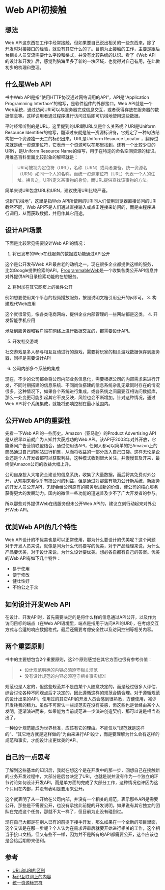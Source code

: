 # Web API初接触
## 想法
Web API这东西在工作中经常接触，但如果要自己说出相关的一些东西来，除了开发时对接接口的经验，就没有其它什么的了。目前为止接触的工作，主要是跟后台相关人员交流需要什么字段和格式，并没有比较系统的认识。看了《Web API的设计和开发》后，感觉到脑海里多了新的一块区域，也觉得对自己有用，在此做初步的梳理和整理。
## 什么是Web API
书中Web API是指“使用HTTP协议通过网络调用的API”，API是“Application Programming Interface”的缩写，是软件组件的外部接口。Web API就是一个Web系统，通过访问URI可以与服务器完成信息交互，或者获得存放在服务器的数据信息等。这样调用者通过程序进行访问过后即可机械地使用这些数据。

平时经常听到的是URL，这里提到的URI跟URL又是什么关系呢？URI是Uniform Resource Identifier的缩写，翻译过来就是统一资源标识符，它规定了一种句法结构把一个资源独一无二的标识出来，URL是Uniform Resource Locator
，翻译过来就是统一资源定位符，它表示一个资源可以在那里找到。还有一个比较少见的URN，是Uniform Resource Name的缩写，用于在特定的命名空间资源的标识。用维基百科里面比较形象的解释就是：
> URI可被视为定位符（URL），名称（URN）或两者兼备。统一资源名（URN）如同一个人的名称，而统一资源定位符（URL）代表一个人的住址。换言之，URN定义某事物的身份，而URL提供查找该事物的方法。

简单来说URI包含URL和URN，建议使用URI比较严谨。

说到“机械地”，这里是指Web API所使用的URI同人们使用浏览器直接访问的URI截然不同，Web API不是人们通过直接输入或点击连接来访问的，而是由程序进行调用，从而获取数据，并用作其它用途。
## 设计API场景
下面是比较常见需要设计Web API的情况：
1. 将已发布的Web在线服务的数据或功能通过API公开  

这个是公开发布Web API最古老的动机之一，现在很多企业都提供这样的服务，比如Google提供检索的API。[ProgrammableWeb](https://www.programmableweb.com/)是一个收集各类公开API信息并对外提供API目录检索功能的在想服务。

2. 将附加在其它网页上的微件公开

例如想要使用某个平台的视频播放服务，按照说明文档引用公开的js即可。
3. 构建现代Web应用

这个就很常见，像各类电商网站，提供企业内部管理的一些网站都是这类。
4. 开发智能手机应用

涉及到服务器和客户端在网络上进行数据交互的，都需要设计API。

5. 开发社交游戏

社交游戏是多人参与相互互动进行的游戏，需要将玩家的相关游戏数据保存到服务器，同样是需要设计API

6. 公司内部多个系统的集成

现在，不少的公司都会将公司内部业务信息化，需要根据公司的内部需求来进行开发，不同时期搭建的信息系统、不同岗位搭建的信息系统杂乱无章同时存在的情况很多。这种情况下，如果各个系统进行集成，或各系统之间需要互相访问数据库，那么一处变更可能引起其它不良反映，风险也会不断增加。针对这种情况，通过Web API将个系统集成，就能将影响控制在最小范围内。
## 公开Web API的重要性
先看一下Web API的一些历史。Amazon（亚马逊）的Product Advertising API是从很早以前就广为人知并大获成功的Web API。该API于2003年对外开放，它能够同广告营销联盟结合，通过使用该API，任何人都可以简单的把Amazon上的商品通过自己的网站进行销售，从而将收益的一部分放入自己口袋。这样无论是企业还是个人开发者都可以获取利益，这种模式收到很大关注，并慢慢普及开来，最终使Amazon公司的收益大幅上升。

公司自身投入大笔资金建设的信息系统，收集了大量数据，而后将其免费对外公开，从短期来看似乎有损公司的利益，但是通过对那些有能力公开新系统、新服务的开发人员公开API，无疑会给公司原有的服务增加新的价值，使公司的核心服务获得更大的发展动力。国内的微信一些功能的迅速普及少不了广大开发者的参与。

所以那些对外提供Web在线服务但未公开Web API的，建议立刻行动起来对外公开Web API。

## 优美Web API的几个特性
Web API设计的不优美也是可以正常使用，那为什么要设计的优美呢？这个问题对于开发人员来说，就像是问为什么代码要写的优美，对于产品经理来说，为什么产品要优美，对于设计来说，为什么设计要优美。想必各自都有自己的答案。优美的Web API有如下几个特性：
- 易于使用
- 便于修改
- 健壮性好
- 不怕公之于众
## 如何设计开发Web API
在设计、开发API时，首先需要决定的是将什么样的信息通过API公开，以及作为访问目标的端点（在Web API语境里，端点是指用于访问API的URI），在考虑交互方式与合适的响应数据格式，最后还需要考虑安全性以及访问控制等相关内容。

## 两个重要原则
书中的主要想包含2个重要原则，这2个原则感觉在其它方面也很有参考价值：
> - 设计规范明确的内容必须遵守相关规范
> - 没有设计规范的内容必须遵守相关事实标准 

规范也是人定的，但这些规范并不是由某个人随意决定的，而是经过很多人评估、综合讨论各种不同观点后才决定的，因此遵循这样的规范合情合理。对于遵循规范的设计出来的API，使用过的其它API的开发人员会感到很熟悉，方便使用，减少开发耗费的精力。虽然不可否认一些规范实在没有美感，但这些也是曾经由某个人发明，逐渐演进而来，如果能为当前规范进一步演进创造契机，那可以说是相当杰出了。

一种设计规范能成为世界标准，应该有它的理由。不能仅以“规范就是这样的”、“其它地方就是这样做的”为由来进行API设计，而是要理解为什么会有这样的规范和事实，才能设计出更优美的API。

## 自己的一点思考
了解到这些基本的知识后，我就在想这个是在开发中的那一步，回想自己在接触新的业务开发过程中，大部分是后台决定了URI，也就是说并没有作为一个独立的环节讨论如何设计开发API，而是单方面的完成了大部分工作，这种情况也许因为这个只用在内部，并没有表明是要用来公开。

这个就表明了从一开始在公司内部，并没有一个相关的规范，表示那些API是需要公开，那些是不需要公开，也没有承接此前提的开发说明。如果说有其它独立的团队在完成这个任务，那就不太一样了，但目前为止没有碰到过。

现在自己大都是在别人已有的前提下接手开发，那么如果在一个全新的项目里面，这个又该是在那一步呢？个人认为在需求评审后就要开始进行相关的工作，这个相当于接口文档，但又有些不一样，因为并不是所有的API都需要公开，这个应该也是会给后期带来便利。

## 参考
- [URL和URI的区别](http://www.cnblogs.com/hust-ghtao/p/4724885.html)
- [标识互联网上的内容](https://developer.mozilla.org/zh-CN/docs/Web/HTTP/Basics_of_HTTP/Identifying_resources_on_the_Web)
- [统一资源标志符](https://zh.wikipedia.org/wiki/%E7%BB%9F%E4%B8%80%E8%B5%84%E6%BA%90%E6%A0%87%E5%BF%97%E7%AC%A6)